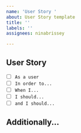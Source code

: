 ```yaml
---
name: 'User Story '
about: User Story template
title: ''
labels: ''
assignees: ninabrissey

---
```


## User Story

- [ ] `As a user`
- [ ] `In order to...`
- [ ] `When I...`
- [ ] `I should...`
- [ ] `and I should...`

## Additionally...
